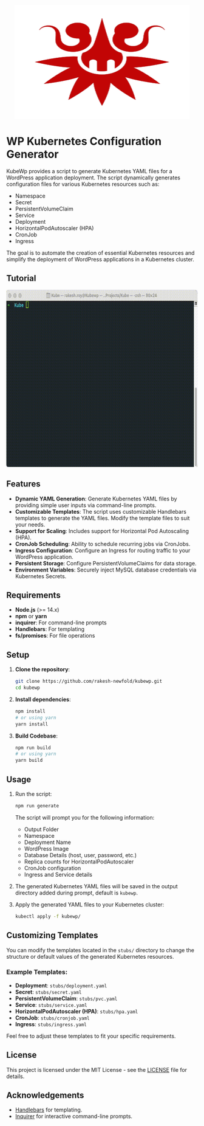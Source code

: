 <p align="center">
  <img width="460" height="300" src="kubewp.svg">
</p>

# WP Kubernetes Configuration Generator

KubeWp provides a script to generate Kubernetes YAML files for a WordPress application deployment. The script dynamically generates configuration files for various Kubernetes resources such as:

- Namespace
- Secret
- PersistentVolumeClaim
- Service
- Deployment
- HorizontalPodAutoscaler (HPA)
- CronJob
- Ingress

The goal is to automate the creation of essential Kubernetes resources and simplify the deployment of WordPress applications in a Kubernetes cluster.

## Tutorial

<p align="center">
  <img width="744" height="466" src="kube.gif">
</p>

## Features

- **Dynamic YAML Generation**: Generate Kubernetes YAML files by providing simple user inputs via command-line prompts.
- **Customizable Templates**: The script uses customizable Handlebars templates to generate the YAML files. Modify the template files to suit your needs.
- **Support for Scaling**: Includes support for Horizontal Pod Autoscaling (HPA).
- **CronJob Scheduling**: Ability to schedule recurring jobs via CronJobs.
- **Ingress Configuration**: Configure an Ingress for routing traffic to your WordPress application.
- **Persistent Storage**: Configure PersistentVolumeClaims for data storage.
- **Environment Variables**: Securely inject MySQL database credentials via Kubernetes Secrets.

## Requirements

- **Node.js** (>= 14.x)
- **npm** or **yarn**
- **inquirer**: For command-line prompts
- **Handlebars**: For templating
- **fs/promises**: For file operations

## Setup

1. **Clone the repository**:

   ```bash
   git clone https://github.com/rakesh-newfold/kubewp.git
   cd kubewp
   ```

2. **Install dependencies**:

   ```bash
   npm install
   # or using yarn
   yarn install
   ```

3. **Build Codebase**:
   ```bash
   npm run build
   # or using yarn
   yarn build
   ```

## Usage

1. Run the script:

   ```bash
   npm run generate
   ```

   The script will prompt you for the following information:

   - Output Folder
   - Namespace
   - Deployment Name
   - WordPress Image
   - Database Details (host, user, password, etc.)
   - Replica counts for HorizontalPodAutoscaler
   - CronJob configuration
   - Ingress and Service details

2. The generated Kubernetes YAML files will be saved in the output directory added during prompt, default is `kubewp`.

3. Apply the generated YAML files to your Kubernetes cluster:
   ```bash
   kubectl apply -f kubewp/
   ```

## Customizing Templates

You can modify the templates located in the `stubs/` directory to change the structure or default values of the generated Kubernetes resources.

### Example Templates:

- **Deployment**: `stubs/deployment.yaml`
- **Secret**: `stubs/secret.yaml`
- **PersistentVolumeClaim**: `stubs/pvc.yaml`
- **Service**: `stubs/service.yaml`
- **HorizontalPodAutoscaler (HPA)**: `stubs/hpa.yaml`
- **CronJob**: `stubs/cronjob.yaml`
- **Ingress**: `stubs/ingress.yaml`

Feel free to adjust these templates to fit your specific requirements.

## License

This project is licensed under the MIT License - see the [LICENSE](LICENSE) file for details.

## Acknowledgements

- [Handlebars](https://handlebarsjs.com/) for templating.
- [Inquirer](https://www.npmjs.com/package/inquirer) for interactive command-line prompts.
